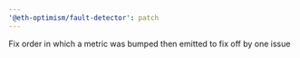 ```yaml
---
'@eth-optimism/fault-detector': patch
---
```


Fix order in which a metric was bumped then emitted to fix off by one issue
